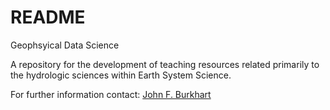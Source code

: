 README
======

Geophsyical Data Science

A repository for the development of teaching resources related primarily to the hydrologic sciences within Earth System Science.

For further information contact: [John F. Burkhart](https://folk.uio.no/~johnbur)

